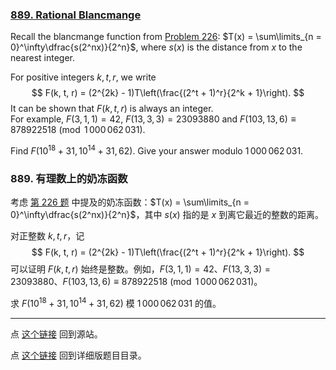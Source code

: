 ### [889. Rational Blancmange](https://projecteuler.net/problem=889)

Recall the blancmange function from [Problem 226](https://projecteuler.net/problem=226): $T(x) = \sum\limits_{n = 0}^\infty\dfrac{s(2^nx)}{2^n}$, where $s(x)$ is the distance from $x$ to the nearest integer.

For positive integers $k, t, r$, we write 
$$
F(k, t, r) = (2^{2k} - 1)T\left(\frac{(2^t + 1)^r}{2^k + 1}\right).
$$
It can be shown that $F(k, t, r)$ is always an integer.  
For example, $F(3, 1, 1) = 42$, $F(13, 3, 3) = 23093880$ and $F(103, 13, 6) \equiv 878922518\pmod {1\,000\,062\,031}$.

Find $F(10^{18} + 31, 10^{14} + 31, 62)$. Give your answer modulo $1\,000\,062\,031$.

### 889. 有理数上的奶冻函数

考虑 [第 226 题](https://fsy-juruo.github.io/pe-chinese-translation/problems/226.html) 中提及的奶冻函数：$T(x) = \sum\limits_{n = 0}^\infty\dfrac{s(2^nx)}{2^n}$，其中 $s(x)$ 指的是 $x$ 到离它最近的整数的距离。

对正整数 $k, t, r$，记
$$
F(k, t, r) = (2^{2k} - 1)T\left(\frac{(2^t + 1)^r}{2^k + 1}\right).
$$
可以证明 $F(k, t, r)$ 始终是整数。例如，$F(3, 1, 1) = 42$、$F(13, 3, 3) = 23093880$、$F(103, 13, 6) \equiv 878922518\pmod {1\,000\,062\,031}$。

求 $F(10^{18} + 31, 10^{14} + 31, 62)$ 模 $1\,000\,062\,031$ 的值。

---

点 [这个链接](https://fsy-juruo.github.io/pe-chinese-translation/) 回到源站。

点 [这个链接](https://fsy-juruo.github.io/pe-chinese-translation/detailed_content_archives.html) 回到详细版题目目录。

